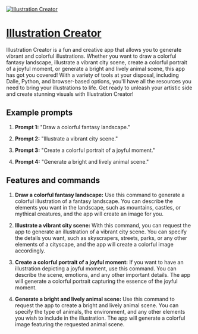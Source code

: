 [![Illustration Creator](https://files.oaiusercontent.com/file-F3U3s0PmdsGKAWktyDMY0BEN?se=2123-10-17T13%3A27%3A18Z&sp=r&sv=2021-08-06&sr=b&rscc=max-age%3D31536000%2C%20immutable&rscd=attachment%3B%20filename%3Da41c07dd-c5cf-4d96-afd5-72d8036b1f82.png&sig=LQFF2zAgSG%2BCNiGaEQCbvuRedGlxcqRQ8XlQiMQCMTE%3D)](https://chat.openai.com/g/g-fRurvEDGn-illustration-creator)

# [Illustration Creator](https://chat.openai.com/g/g-fRurvEDGn-illustration-creator)

Illustration Creator is a fun and creative app that allows you to generate vibrant and colorful illustrations. Whether you want to draw a colorful fantasy landscape, illustrate a vibrant city scene, create a colorful portrait of a joyful moment, or generate a bright and lively animal scene, this app has got you covered! With a variety of tools at your disposal, including Dalle, Python, and browser-based options, you'll have all the resources you need to bring your illustrations to life. Get ready to unleash your artistic side and create stunning visuals with Illustration Creator!

## Example prompts

1. **Prompt 1:** "Draw a colorful fantasy landscape."

2. **Prompt 2:** "Illustrate a vibrant city scene."

3. **Prompt 3:** "Create a colorful portrait of a joyful moment."

4. **Prompt 4:** "Generate a bright and lively animal scene."


## Features and commands

1. **Draw a colorful fantasy landscape:** Use this command to generate a colorful illustration of a fantasy landscape. You can describe the elements you want in the landscape, such as mountains, castles, or mythical creatures, and the app will create an image for you.

2. **Illustrate a vibrant city scene:** With this command, you can request the app to generate an illustration of a vibrant city scene. You can specify the details you want, such as skyscrapers, streets, parks, or any other elements of a cityscape, and the app will create a colorful image accordingly.

3. **Create a colorful portrait of a joyful moment:** If you want to have an illustration depicting a joyful moment, use this command. You can describe the scene, emotions, and any other important details. The app will generate a colorful portrait capturing the essence of the joyful moment.

4. **Generate a bright and lively animal scene:** Use this command to request the app to create a bright and lively animal scene. You can specify the type of animals, the environment, and any other elements you wish to include in the illustration. The app will generate a colorful image featuring the requested animal scene.